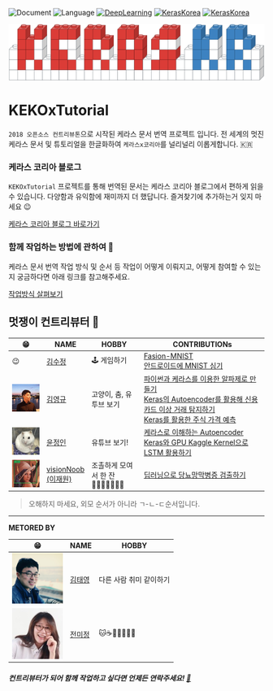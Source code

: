 ![Document](https://img.shields.io/badge/Document-Korean-black.svg)
![Language](https://img.shields.io/badge/Language-Python-blue.svg)
[![DeepLearning](https://img.shields.io/badge/DeepLearning-Keras-red.svg)](https://keras.io)
[![KerasKorea](https://img.shields.io/badge/Community-KerasKorea-purple.svg)](https://www.facebook.com/groups/KerasKorea/)
[![KerasKorea](https://img.shields.io/badge/2018-Contributhon-green.svg)](https://www.kosshackathon.kr/)

![케라스 로고](media/readme_logo.png)

# KEKOxTutorial 
`2018 오픈소스 컨트리뷰톤`으로 시작된 케라스 문서 번역 프로젝트 입니다. 전 세계의 멋진 케라스 문서 및 튜토리얼을 한글화하여 `케라스x코리아`를 널리널리 이롭게합니다. 🇰🇷

### 케라스 코리아 블로그
`KEKOxTutorial` 프로젝트를 통해 번역된 문서는 케라스 코리아 블로그에서 편하게 읽을 수 있습니다. 다양함과 유익함에 재미까지 더 했답니다. 즐겨찾기에 추가하는거 잊지 마세요 😉

[케라스 코리아 블로그 바로가기](https://keraskorea.github.io)

### 함께 작업하는 방법에 관하여 📖
케라스 문서 번역 작업 방식 및 순서 등 작업이 어떻게 이뤄지고, 어떻게 참여할 수 있는지 궁금하다면 아래 링크를 참고해주세요.  

[작업방식 살펴보기](https://github.com/KerasKorea/KEKOxTutorial/blob/master/00_work_flow.md)

## 멋쟁이 컨트리뷰터 🦄

| 😁 | NAME | HOBBY | CONTRIBUTIONs |
|------|----------|----------|-----------|
|   😉   |  [김수정](https://github.com/SooDevv)    |  🕹 게임하기    |  [Fasion-MNIST](https://keraskorea.github.io/posts/2018-09-28-딥러닝의%20Hello%20World,%20Fashion-MNIST/)  <br/>  [안드로이드에 MNIST 심기]() |
| ![](./profile/contributor_YK.png) | [김영규](https://github.com/karl6885) |고양이, 춤, 유투브 보기|[파이썬과 케라스를 이용한 알파제로 만들기](https://keraskorea.github.io/posts/2018-10-23-파이썬과_케라스를_이용한_알파제로_만들기/) <br/>[Keras의 Autoencoder를 활용해 신용카드 이상 거래 탐지하기](https://keraskorea.github.io/posts/2018-10-23-Keras의%20Autoencoder를%20활용해%20신용카드%20이상%20거래%20탐지하기/) <br/>[Keras를 활용한 주식 가격 예측](https://github.com/KerasKorea/KEKOxTutorial/blob/master/22_Keras를%20활용한%20주식%20가격%20예측.md)|
| ![정인](media/readme_jungin.jpeg) | [윤정인](https://github.com/wjddlsy) |유튜브 보기!|[케라스로 이해하는 Autoencoder](https://keraskorea.github.io/posts/2018-10-23-keras_autoencoder/) <br/>[Keras와 GPU Kaggle Kernel으로 LSTM 활용하기]([https://github.com/KerasKorea/KEKOxTutorial/blob/master/33_LSTM%20을%20이용한%20텍스트%20generation%2C%20keras%20와%20gpu%20사용.md](https://github.com/KerasKorea/KEKOxTutorial/blob/master/33_LSTM%20%EC%9D%84%20%EC%9D%B4%EC%9A%A9%ED%95%9C%20%ED%85%8D%EC%8A%A4%ED%8A%B8%20generation%2C%20keras%20%EC%99%80%20gpu%20%EC%82%AC%EC%9A%A9.md))|
| ![](./profile/contributor_jw.bmp) | [visionNoob<br/>(이재원)](https://github.com/insurgent92) |조촐하게 모여서 한 잔<br/>🏃🍻🍻🍺🍺🐶💀 |[딥러닝으로 당뇨망막병증 검출하기](https://github.com/KerasKorea/KEKOxTutorial/blob/master/13_%EB%94%A5%EB%9F%AC%EB%8B%9D%EC%9C%BC%EB%A1%9C%20%EB%8B%B9%EB%87%A8%EB%A7%9D%EB%A7%89%EB%B3%91%EC%A6%9D%20%EA%B2%80%EC%B6%9C%ED%95%98%EA%B8%B0.md) <br/>|

> 오해하지 마세요, 외모 순서가 아니라 ㄱ-ㄴ-ㄷ순서입니다.

----
**METORED BY**

| 😁 | NAME | HOBBY |
|------|------|--------|
| ![태영](media/readme_tykim.png) |   [김태영](https://github.com/tykimos)  |   다른 사람 취미 같이하기   |
| ![미정](media/readme_mjjeon.png)   |   [전미정](https://github.com/mijeongjeon)  |   🐱☕️🍷🥖🛫📸📝    |

##### 컨트리뷰터가 되어 함께 작업하고 싶다면 언제든 연락주세요! [📮](mailto:ninevincentg@gmail.com)
